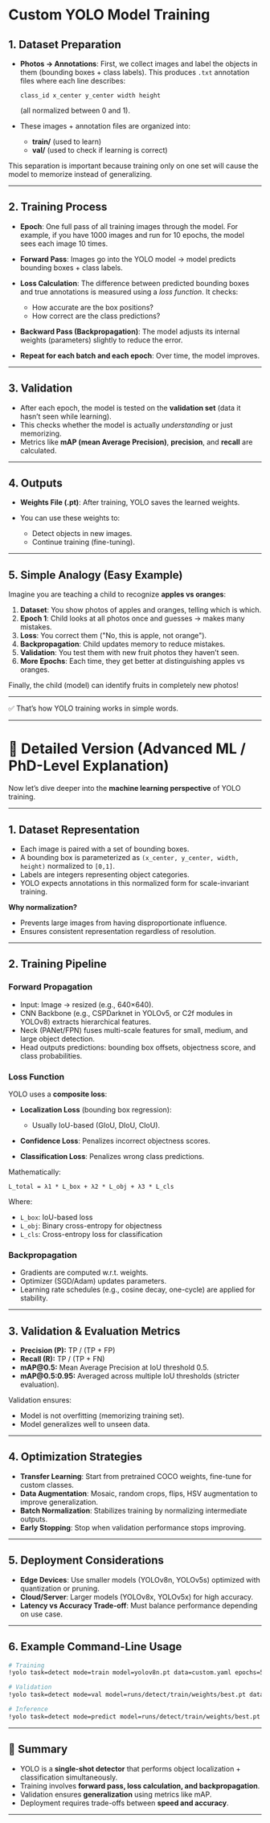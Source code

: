 # Custom YOLO Model Training
## 1. **Dataset Preparation**

* **Photos → Annotations**: First, we collect images and label the objects in them (bounding boxes + class labels). This produces `.txt` annotation files where each line describes:

  ```
  class_id x_center y_center width height
  ```

  (all normalized between 0 and 1).

* These images + annotation files are organized into:

  * **train/** (used to learn)
  * **val/** (used to check if learning is correct)

This separation is important because training only on one set will cause the model to memorize instead of generalizing.

---

## 2. **Training Process**

* **Epoch**: One full pass of all training images through the model. For example, if you have 1000 images and run for 10 epochs, the model sees each image 10 times.

* **Forward Pass**: Images go into the YOLO model → model predicts bounding boxes + class labels.

* **Loss Calculation**: The difference between predicted bounding boxes and true annotations is measured using a *loss function*. It checks:

  * How accurate are the box positions?
  * How correct are the class predictions?

* **Backward Pass (Backpropagation)**: The model adjusts its internal weights (parameters) slightly to reduce the error.

* **Repeat for each batch and each epoch**: Over time, the model improves.

---

## 3. **Validation**

* After each epoch, the model is tested on the **validation set** (data it hasn’t seen while learning).
* This checks whether the model is actually *understanding* or just memorizing.
* Metrics like **mAP (mean Average Precision)**, **precision**, and **recall** are calculated.

---

## 4. **Outputs**

* **Weights File (.pt)**: After training, YOLO saves the learned weights.
* You can use these weights to:

  * Detect objects in new images.
  * Continue training (fine-tuning).

---

## 5. **Simple Analogy (Easy Example)**

Imagine you are teaching a child to recognize **apples vs oranges**:

1. **Dataset**: You show photos of apples and oranges, telling which is which.
2. **Epoch 1**: Child looks at all photos once and guesses → makes many mistakes.
3. **Loss**: You correct them ("No, this is apple, not orange").
4. **Backpropagation**: Child updates memory to reduce mistakes.
5. **Validation**: You test them with new fruit photos they haven’t seen.
6. **More Epochs**: Each time, they get better at distinguishing apples vs oranges.

Finally, the child (model) can identify fruits in completely new photos!

---

✅ That’s how YOLO training works in simple words.

---

# 🔬 Detailed Version (Advanced ML / PhD-Level Explanation)

Now let’s dive deeper into the **machine learning perspective** of YOLO training.

---

## 1. Dataset Representation

* Each image is paired with a set of bounding boxes.
* A bounding box is parameterized as `(x_center, y_center, width, height)` normalized to `[0,1]`.
* Labels are integers representing object categories.
* YOLO expects annotations in this normalized form for scale-invariant training.

**Why normalization?**

* Prevents large images from having disproportionate influence.
* Ensures consistent representation regardless of resolution.

---

## 2. Training Pipeline

### Forward Propagation

* Input: Image → resized (e.g., 640×640).
* CNN Backbone (e.g., CSPDarknet in YOLOv5, or C2f modules in YOLOv8) extracts hierarchical features.
* Neck (PANet/FPN) fuses multi-scale features for small, medium, and large object detection.
* Head outputs predictions: bounding box offsets, objectness score, and class probabilities.

### Loss Function

YOLO uses a **composite loss**:

* **Localization Loss** (bounding box regression):

  * Usually IoU-based (GIoU, DIoU, CIoU).
* **Confidence Loss**: Penalizes incorrect objectness scores.
* **Classification Loss**: Penalizes wrong class predictions.

Mathematically:

```
L_total = λ1 * L_box + λ2 * L_obj + λ3 * L_cls
```

Where:

* `L_box`: IoU-based loss
* `L_obj`: Binary cross-entropy for objectness
* `L_cls`: Cross-entropy loss for classification

### Backpropagation

* Gradients are computed w\.r.t. weights.
* Optimizer (SGD/Adam) updates parameters.
* Learning rate schedules (e.g., cosine decay, one-cycle) are applied for stability.

---

## 3. Validation & Evaluation Metrics

* **Precision (P):** TP / (TP + FP)
* **Recall (R):** TP / (TP + FN)
* **mAP\@0.5:** Mean Average Precision at IoU threshold 0.5.
* **mAP\@0.5:0.95:** Averaged across multiple IoU thresholds (stricter evaluation).

Validation ensures:

* Model is not overfitting (memorizing training set).
* Model generalizes well to unseen data.

---

## 4. Optimization Strategies

* **Transfer Learning**: Start from pretrained COCO weights, fine-tune for custom classes.
* **Data Augmentation**: Mosaic, random crops, flips, HSV augmentation to improve generalization.
* **Batch Normalization**: Stabilizes training by normalizing intermediate outputs.
* **Early Stopping**: Stop when validation performance stops improving.

---

## 5. Deployment Considerations

* **Edge Devices**: Use smaller models (YOLOv8n, YOLOv5s) optimized with quantization or pruning.
* **Cloud/Server**: Larger models (YOLOv8x, YOLOv5x) for high accuracy.
* **Latency vs Accuracy Trade-off**: Must balance performance depending on use case.

---

## 6. Example Command-Line Usage

```bash
# Training
!yolo task=detect mode=train model=yolov8n.pt data=custom.yaml epochs=50 imgsz=640

# Validation
!yolo task=detect mode=val model=runs/detect/train/weights/best.pt data=custom.yaml

# Inference
!yolo task=detect mode=predict model=runs/detect/train/weights/best.pt source="test.jpg"
```

---

## 🎯 Summary

* YOLO is a **single-shot detector** that performs object localization + classification simultaneously.
* Training involves **forward pass, loss calculation, and backpropagation**.
* Validation ensures **generalization** using metrics like mAP.
* Deployment requires trade-offs between **speed and accuracy**.

---
